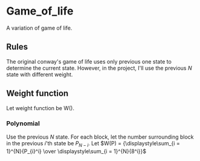 # Game_of_life

A variation of game of life.

## Rules

The original conway's game of life uses only previous one state to determine the current state. However, in the project, I'll use the previous $N$ state with different weight.

## Weight function

Let weight function be W().

### Polynomial

Use the previous $N$ state. For each block, let the number surrounding block in the previous $i$'th state be $P_{N - i}$. Let $W(P) = {\displaystyle\sum_{i = 1}^{N}{P_{i}^i} \over \displaystyle\sum_{i = 1}^{N}{8^i}}$
